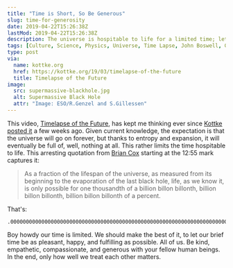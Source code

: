 ```yaml
---
title: "Time is Short, So Be Generous"
slug: time-for-generosity
date: 2019-04-22T15:26:38Z
lastMod: 2019-04-22T15:26:38Z
description: The universe is hospitable to life for a limited time; let's make the best of it.
tags: [Culture, Science, Physics, Universe, Time Lapse, John Boswell, Generosity, Empathy, Compassion]
type: post
via:
  name: kottke.org
  href: https://kottke.org/19/03/timelapse-of-the-future
  title: Timelapse of the Future
image:
  src: supermassive-blackhole.jpg
  alt: Supermassive Black Hole
  attr: "Image: ESO/R.Genzel and S.Gillessen"
---
```


This video, [Timelapse of the Future], has kept me thinking ever since [Kottke
posted it] a few weeks ago. Given current knowledge, the expectation is that the
universe will go on forever, but thanks to entropy and expansion, it will
eventually be full of, well, nothing at all. This rather limits the time
hospitable to life. This arresting quotation from [Brian Cox] starting at the
12:55 mark captures it:

> As a fraction of the lifespan of the universe, as measured from its beginning
> to the evaporation of the last black hole, life, as we know it, is only
> possible for one thousandth of a billion billon billonth, billion billon
> billonth, billion billon billonth of a percent.

That's:

    .000000000000000000000000000000000000000000000000000000000000000000000000000000000001%

Boy howdy our time is limited. We should make the best of it, to let our brief
time be as pleasant, happy, and fulfilling as possible. All of us. Be kind,
empathetic, compassionate, and generous with your fellow human beings. In the end,
only how well we treat each other matters.

  [Timelapse of the Future]: https://www.youtube.com/watch?v=uD4izuDMUQA
  [Kottke posted it]: https://kottke.org/19/03/timelapse-of-the-future
  [Brian Cox]: https://en.wikipedia.org/wiki/Brian_Cox_%28physicist%29